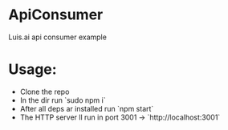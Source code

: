 # ApiConsumer
Luis.ai api consumer example
<h1>Usage: </h1>

<ul>
  <li>Clone the repo</li>
  <li>In the dir run `sudo npm i`</li>
  <li>After all deps ar installed run `npm start`</li>
  <li>The HTTP server ll run in port 3001 -> `http://localhost:3001`</li>
</ul>
